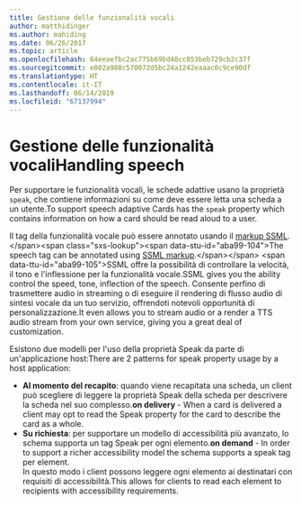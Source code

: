 ```yaml
---
title: Gestione delle funzionalità vocali
author: matthidinger
ms.author: mahiding
ms.date: 06/26/2017
ms.topic: article
ms.openlocfilehash: 64eeaefbc2ac775b69bd48cc853beb729cb2c37f
ms.sourcegitcommit: e002a988c570072d5bc24a1242eaaac0c9ce90df
ms.translationtype: HT
ms.contentlocale: it-IT
ms.lasthandoff: 06/14/2019
ms.locfileid: "67137994"
---
```

# <a name="handling-speech"></a><span data-ttu-id="aba99-102">Gestione delle funzionalità vocali</span><span class="sxs-lookup"><span data-stu-id="aba99-102">Handling speech</span></span>

<span data-ttu-id="aba99-103">Per supportare le funzionalità vocali, le schede adattive usano la proprietà `speak`, che contiene informazioni su come deve essere letta una scheda a un utente.</span><span class="sxs-lookup"><span data-stu-id="aba99-103">To support speech adaptive Cards has the `speak` property which contains information on how a card should be read aloud to a user.</span></span>

<span data-ttu-id="aba99-104">Il tag della funzionalità vocale può essere annotato usando il [markup SSML](https://msdn.microsoft.com/en-us/library/office/hh361578(v=office.14).aspx).</span><span class="sxs-lookup"><span data-stu-id="aba99-104">The speech tag can be annotated using  [SSML markup](https://msdn.microsoft.com/en-us/library/office/hh361578(v=office.14).aspx).</span></span> <span data-ttu-id="aba99-105">SSML offre la possibilità di controllare la velocità, il tono e l'inflessione per la funzionalità vocale.</span><span class="sxs-lookup"><span data-stu-id="aba99-105">SSML gives you the ability control the speed, tone, inflection of the speech.</span></span>  <span data-ttu-id="aba99-106">Consente perfino di trasmettere audio in streaming o di eseguire il rendering di flusso audio di sintesi vocale da un tuo servizio, offrendoti notevoli opportunità di personalizzazione.</span><span class="sxs-lookup"><span data-stu-id="aba99-106">It even allows you to stream audio or a render a TTS audio stream from your own service, giving you a great deal of customization.</span></span>

<span data-ttu-id="aba99-107">Esistono due modelli per l'uso della proprietà Speak da parte di un'applicazione host:</span><span class="sxs-lookup"><span data-stu-id="aba99-107">There are 2 patterns for speak property usage by a host application:</span></span>
* <span data-ttu-id="aba99-108">**Al momento del recapito**: quando viene recapitata una scheda, un client può scegliere di leggere la proprietà Speak della scheda per descrivere la scheda nel suo complesso.</span><span class="sxs-lookup"><span data-stu-id="aba99-108">**on delivery** - When a card is delivered a client may opt to read the Speak property for the card to describe the card as a whole.</span></span>
* <span data-ttu-id="aba99-109">**Su richiesta**: per supportare un modello di accessibilità più avanzato, lo schema supporta un tag Speak per ogni elemento.</span><span class="sxs-lookup"><span data-stu-id="aba99-109">**on demand** - In order to support a richer accessibility model the schema supports a speak tag per element.</span></span>  
<span data-ttu-id="aba99-110">In questo modo i client possono leggere ogni elemento ai destinatari con requisiti di accessibilità.</span><span class="sxs-lookup"><span data-stu-id="aba99-110">This allows for clients to read each element to recipients with accessibility requirements.</span></span>


